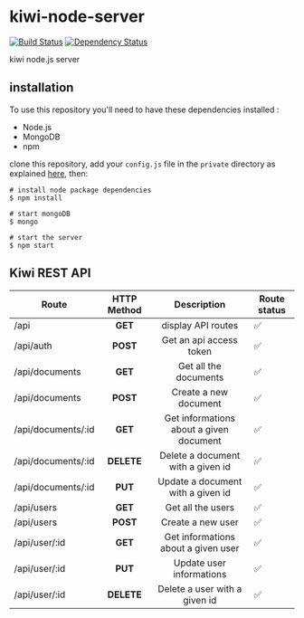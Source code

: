 # kiwi-node-server
[![Build Status](https://travis-ci.org/https://travis-ci.org/Musicoll/kiwi-node-server.svg?branch=master)](https://travis-ci.org/Musicoll/kiwi-node-server)
[![Dependency Status](https://david-dm.org/Musicoll/kiwi-node-server.svg)](https://david-dm.org/Musicoll/kiwi-node-server)

kiwi node.js server

## installation

To use this repository you'll need to have these dependencies installed :
 - Node.js
 - MongoDB
 - npm

clone this repository, add your `config.js` file in the `private` directory as explained [here](private), then:

```shell
# install node package dependencies
$ npm install

# start mongoDB
$ mongo

# start the server
$ npm start
```


## Kiwi REST API

| Route              | HTTP Method |               Description               | Route status       |
|--------------------|:-----------:|:---------------------------------------:|--------------------|
| /api               | **GET**     | display API routes                      | :white_check_mark: |
| /api/auth          | **POST**    | Get an api access token                 | :white_check_mark: |
| /api/documents     | **GET**     | Get all the documents                   | :white_check_mark: |
| /api/documents     | **POST**    | Create a new document                   | :white_check_mark: |
| /api/documents/:id | **GET**     | Get informations about a given document | :white_check_mark: |
| /api/documents/:id | **DELETE**  | Delete a document with a given id       | :white_check_mark: |
| /api/documents/:id | **PUT**     | Update a document with a given id       | :white_check_mark: |
| /api/users         | **GET**     | Get all the users                       | :white_check_mark: |
| /api/users         | **POST**    | Create a new user                       | :white_check_mark: |
| /api/user/:id      | **GET**     | Get informations about a given user     | :white_check_mark: |
| /api/user/:id      | **PUT**     | Update user informations                | :white_check_mark: |
| /api/user/:id      | **DELETE**  | Delete a user with a given id           | :white_check_mark: |
